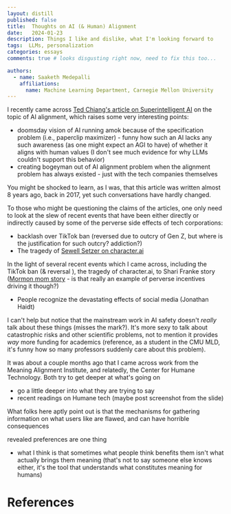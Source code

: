 ```yaml
---
layout: distill
published: false
title:  Thoughts on AI (& Human) Alignment
date:   2024-01-23
description: Things I like and dislike, what I'm looking forward to
tags:  LLMs, personalization
categories: essays
comments: true # looks disgusting right now, need to fix this too...

authors:
  - name: Saaketh Medepalli
    affiliations: 
      name: Machine Learning Department, Carnegie Mellon University
---
```



<!-- Intro -->

I recently came across [Ted Chiang's article on Superintelligent AI](https://www.buzzfeednews.com/article/tedchiang/the-real-danger-to-civilization-isnt-ai-its-runaway) on the topic of AI alignment, which raises some very interesting points:

* doomsday vision of AI running amok because of the specification problem (i.e., paperclip maximizer) - funny how such an AI lacks any such awareness (as one might expect an AGI to have) of whether it aligns with human values (I don't see much evidence for why LLMs couldn't support this behavior)
* creating bogeyman out of AI alignment problem when the alignment problem has always existed - just with the tech companies themselves 

You might be shocked to learn, as I was, that this article was written almost 8 years ago, back in 2017, yet such conversations have hardly changed.

<!-- relevance to present day, recent events -->
To those who might be questioning the claims of the articles, one only need to look at the slew of recent events that have been either directly or indirectly caused by some of the perverse side effects of tech corporations:

* backlash over TikTok ban (reversed due to outcry of Gen Z, but where is the justification for such outcry? addiction?)
* The tragedy of [Sewell Setzer on character.ai](https://www.theguardian.com/technology/2024/oct/23/character-ai-chatbot-sewell-setzer-death)

In the light of several recent events which I came across, including the TikTok ban (& reversal <link>), the tragedy of character.ai, to Shari Franke story ([Mormon mom story](https://www.biography.com/crime/a60319774/ruby-franke-story) - is that really an example of perverse incentives driving it though?)


* People recognize the devastating effects of social media (Jonathan Haidt)

<!-- something seems off -->
I can't help but notice that the mainstream work in AI safety doesn't *really* talk about these things (misses the mark?). It's more sexy to talk about catastrophic risks and other scientific problems, not to mention it provides *way* more funding for academics (reference, as a student in the CMU MLD, it's funny how so many professors suddenly care about this problem).

It was about a couple months ago that I came across work from the Meaning Alignment Institute, and relatedly, the Center for Humane Technology. Both try to get deeper at what's going on

* go a little deeper into what they are trying to say
* recent readings on Humane tech (maybe post screenshot from the slide)

<!-- connection to the broader picture -->

What folks here aptly point out is that the mechanisms for gathering information on what users like are flawed, and can have horrible consequences

revealed preferences are one thing
- what I think is that sometimes what people think benefits them isn't what actually brings them meaning (that's not to say someone else knows either, it's the tool that understands what constitutes meaning for humans)


# References

